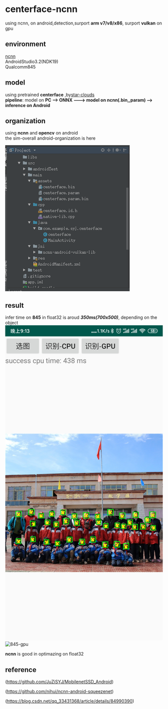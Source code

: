 # centerface-ncnn
using ncnn, on android,detection,surport **arm v7/v8/x86**, surport **vulkan** on gpu

## environment
[ncnn](https://github.com/Tencent/ncnn)  
AndroidStudio3.2(NDK19)  
Qualcomm845


## model
using pretrained **centerface** ,by[star-clouds](https://github.com/Star-Clouds/CenterFace)   
**pipeline**:  model on **PC -->   ONNX  ---> model on ncnn(.bin,,param) --> inference on Android**  

## organization
using **ncnn** and **opencv** on android  
the sim-overall android-organization is here

![organization](./test-img/buju.png)

## result
infer time on **845** in float32 is aroud ***350ms(700x500)***, depending on the object  
![845-cpu](./test-img/Screenshot_2020-06-02-21-13-29-537_com.example.sy.jpg)
![845-gpu](./test-img/Screenshot_2020-06-02-21-13-57-663_com.example.sy)

**ncnn** is good in optimazing on float32

## reference
(https://github.com/JuZiSYJ/MobilenetSSD_Android)

(https://github.com/nihui/ncnn-android-squeezenet)

(https://blog.csdn.net/qq_33431368/article/details/84990390)